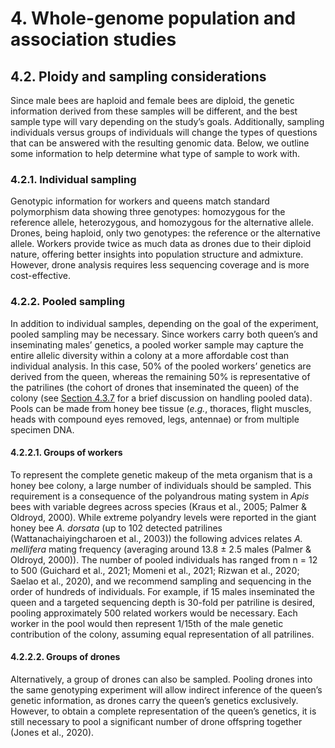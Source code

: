 # 4. Whole-genome population and association studies

## 4.2. Ploidy and sampling considerations

Since male bees are haploid and female bees are diploid, the genetic information derived from these samples will be different, and the best sample type will vary depending on the study’s goals. Additionally, sampling individuals versus groups of individuals will change the types of questions that can be answered with the resulting genomic data. Below, we outline some information to help determine what type of sample to work with.

### 4.2.1. Individual sampling

Genotypic information for workers and queens match standard polymorphism data showing three genotypes: homozygous for the reference allele, heterozygous, and homozygous for the alternative allele. Drones, being haploid, only two genotypes: the reference or the alternative allele. Workers provide twice as much data as drones due to their diploid nature, offering better insights into population structure and admixture. However, drone analysis requires less sequencing coverage and is more cost-effective.

### 4.2.2. Pooled sampling

In addition to individual samples, depending on the goal of the experiment, pooled sampling may be necessary. Since workers carry both queen’s and inseminating males’ genetics, a pooled worker sample may capture the entire allelic diversity within a colony at a more affordable cost than individual analysis. In this case, 50% of the pooled workers’ genetics are derived from the queen, whereas the remaining 50% is representative of the patrilines (the cohort of drones that inseminated the queen) of the colony (see [Section 4.3.7](https://youneedawiki.com/app/page/1C16yc7avpA8r_aClSNnOCCARWhZgQ_AL0VGIZHd320U?p=1rc183pyLOH9HstkT14kQP-SXKx-dffa2) for a brief discussion on handling pooled data). Pools can be made from honey bee tissue (*e.g.*, thoraces, flight muscles, heads with compound eyes removed, legs, antennae) or from multiple specimen DNA.

#### 4.2.2.1. Groups of workers

To represent the complete genetic makeup of the meta organism that is a honey bee colony, a large number of individuals should be sampled. This requirement is a consequence of the polyandrous mating system in *Apis* bees with variable degrees across species (Kraus et al., 2005; Palmer & Oldroyd, 2000). While extreme polyandry levels were reported in the giant honey bee *A. dorsata* (up to 102 detected patrilines (Wattanachaiyingcharoen et al., 2003)) the following advices relates *A. mellifera* mating frequency (averaging around 13.8 ± 2.5 males (Palmer & Oldroyd, 2000)). The number of pooled individuals has ranged from n = 12 to 500 (Guichard et al., 2021; Momeni et al., 2021; Rizwan et al., 2020; Saelao et al., 2020), and we recommend sampling and sequencing in the order of hundreds of individuals. For example, if 15 males inseminated the queen and a targeted sequencing depth is 30-fold per patriline is desired, pooling approximately 500 related workers would be necessary. Each worker in the pool would then represent 1/15th of the male genetic contribution of the colony, assuming equal representation of all patrilines.

#### 4.2.2.2. Groups of drones

Alternatively, a group of drones can also be sampled. Pooling drones into the same genotyping experiment will allow indirect inference of the queen’s genetic information, as drones carry the queen’s genetics exclusively. However, to obtain a complete representation of the queen’s genetics, it is still necessary to pool a significant number of drone offspring together (Jones et al., 2020).

